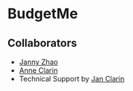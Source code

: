 # BudgetMe

## Collaborators

- [Janny Zhao](https://github.com/jannyzhao)
- [Anne Clarin](https://github.com/AnneClarin)
- Technical Support by [Jan Clarin](https://github.com/janclarin)
